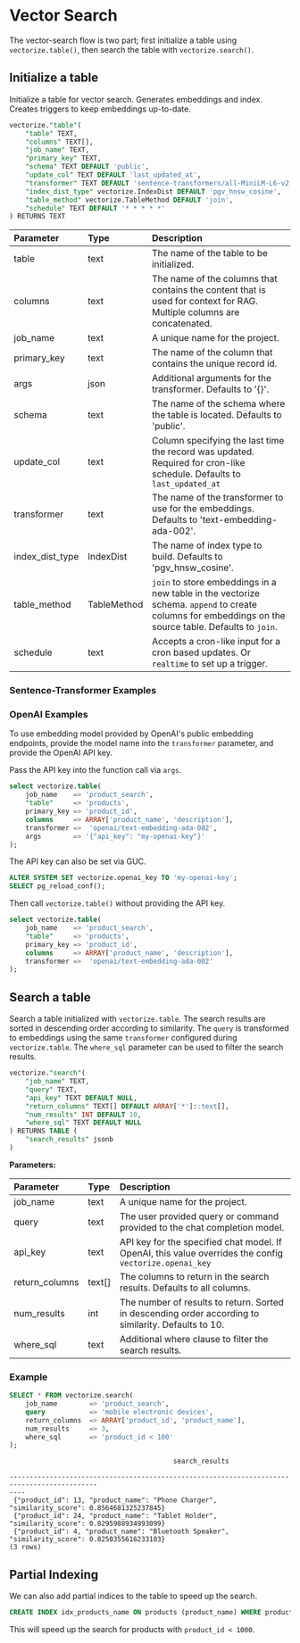 # Vector Search

The vector-search flow is two part; first initialize a table using `vectorize.table()`, then search the table with `vectorize.search()`.

## Initialize a table

Initialize a table for vector search. Generates embeddings and index. Creates triggers to keep embeddings up-to-date.

```sql
vectorize."table"(
    "table" TEXT,
    "columns" TEXT[],
    "job_name" TEXT,
    "primary_key" TEXT,
    "schema" TEXT DEFAULT 'public',
    "update_col" TEXT DEFAULT 'last_updated_at',
    "transformer" TEXT DEFAULT 'sentence-transformers/all-MiniLM-L6-v2',
    "index_dist_type" vectorize.IndexDist DEFAULT 'pgv_hnsw_cosine',
    "table_method" vectorize.TableMethod DEFAULT 'join',
    "schedule" TEXT DEFAULT '* * * * *'
) RETURNS TEXT
```

| Parameter      | Type | Description     |
| :---        |    :----   |          :--- |
| table | text | The name of the table to be initialized. |
| columns | text | The name of the columns that contains the content that is used for context for RAG. Multiple columns are concatenated. |
| job_name | text | A unique name for the project. |
| primary_key | text | The name of the column that contains the unique record id. |
| args | json | Additional arguments for the transformer. Defaults to '{}'. |
| schema | text | The name of the schema where the table is located. Defaults to 'public'. |
| update_col | text | Column specifying the last time the record was updated. Required for cron-like schedule. Defaults to `last_updated_at` |
| transformer | text | The name of the transformer to use for the embeddings. Defaults to 'text-embedding-ada-002'. |
| index_dist_type | IndexDist | The name of index type to build. Defaults to 'pgv_hnsw_cosine'. |
| table_method | TableMethod | `join` to store embeddings in a new table in the vectorize schema. `append` to create columns for embeddings on the source table. Defaults to `join`. |
| schedule | text | Accepts a cron-like input for a cron based updates. Or `realtime` to set up a trigger. |

### Sentence-Transformer Examples

### OpenAI Examples

To use embedding model provided by OpenAI's public embedding endpoints, provide the model name into the `transformer` parameter,
 and provide the OpenAI API key.

Pass the API key into the function call via `args`.

```sql
select vectorize.table(
    job_name    => 'product_search',
    "table"     => 'products',
    primary_key => 'product_id',
    columns     => ARRAY['product_name', 'description'],
    transformer =>  'openai/text-embedding-ada-002',
    args        => '{"api_key": "my-openai-key"}'
);
```

The API key can also be set via GUC.

```sql
ALTER SYSTEM SET vectorize.openai_key TO 'my-openai-key';
SELECT pg_reload_conf();
```

Then call `vectorize.table()` without providing the API key.

```sql
select vectorize.table(
    job_name    => 'product_search',
    "table"     => 'products',
    primary_key => 'product_id',
    columns     => ARRAY['product_name', 'description'],
    transformer =>  'openai/text-embedding-ada-002'
);
```

## Search a table

Search a table initialized with `vectorize.table`. The search results are sorted in descending order according to similarity.
 The `query` is transformed to embeddings using the same `transformer` configured during `vectorize.table`. The `where_sql` parameter
  can be used to filter the search results.

```sql
vectorize."search"(
    "job_name" TEXT,
    "query" TEXT,
    "api_key" TEXT DEFAULT NULL,
    "return_columns" TEXT[] DEFAULT ARRAY['*']::text[],
    "num_results" INT DEFAULT 10,
    "where_sql" TEXT DEFAULT NULL
) RETURNS TABLE (
    "search_results" jsonb
)
```

**Parameters:**

| Parameter      | Type | Description     |
| :---        |    :----   |          :--- |
| job_name | text | A unique name for the project. |
| query | text | The user provided query or command provided to the chat completion model. |
| api_key | text | API key for the specified chat model. If OpenAI, this value overrides the config `vectorize.openai_key` |
| return_columns | text[] | The columns to return in the search results. Defaults to all columns. |
| num_results | int | The number of results to return. Sorted in descending order according to similarity. Defaults to 10. |
| where_sql | text | Additional where clause to filter the search results. |

### Example

```sql
SELECT * FROM vectorize.search(
    job_name        => 'product_search',
    query           => 'mobile electronic devices',
    return_columns  => ARRAY['product_id', 'product_name'],
    num_results     => 3,
    where_sql       => 'product_id < 100'
);
```

```text
                                         search_results                                     
    
--------------------------------------------------------------------------------------------
----
 {"product_id": 13, "product_name": "Phone Charger", "similarity_score": 0.8564681325237845}
 {"product_id": 24, "product_name": "Tablet Holder", "similarity_score": 0.8295988934993099}
 {"product_id": 4, "product_name": "Bluetooth Speaker", "similarity_score": 0.8250355616233103}
(3 rows)
```

## Partial Indexing

We can also add partial indices to the table to speed up the search.

```sql
CREATE INDEX idx_products_name ON products (product_name) WHERE product_id < 1000;
```

This will speed up the search for products with `product_id < 1000`.